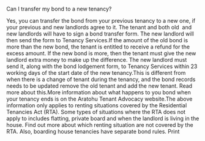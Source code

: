Can I transfer my bond to a new tenancy?

Yes, you can transfer the bond from your previous tenancy to a new one, if your previous and new landlords agree to it. The tenant and both old  and new landlords will have to sign a bond transfer form. The new landlord will then send the form to Tenancy Services.If the amount of the old bond is more than the new bond, the tenant is entitled to receive a refund for the excess amount. If the new bond is more, then the tenant must give the new landlord extra money to make up the difference. The new landlord must send it, along with the bond lodgement form, to Tenancy Services within 23 working days of the start date of the new tenancy.This is different from when there is a change of tenant during the tenancy, and the bond records needs to be updated remove the old tenant and add the new tenant. Read more about this.More information about what happens to you bond when your tenancy ends is on the Aratohu Tenant Advocacy website.The above information only applies to renting situations covered by the Residential Tenancies Act (RTA). Some types of situations where the RTA does not apply to includes flatting, private board and when the landlord is living in the house. Find out more about which renting situation are not covered by the RTA. Also, boarding house tenancies have separate bond rules.  Print 